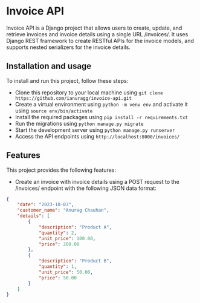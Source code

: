 # Invoice API

Invoice API is a Django project that allows users to create, update, and retrieve invoices and invoice details using a single URL /invoices/. It uses Django REST framework to create RESTful APIs for the invoice models, and supports nested serializers for the invoice details.

## Installation and usage

To install and run this project, follow these steps:

- Clone this repository to your local machine using `git clone https://github.com/ianuragg/invoice-api.git`
- Create a virtual environment using `python -m venv env` and activate it using `source env/bin/activate`
- Install the required packages using `pip install -r requirements.txt`
- Run the migrations using `python manage.py migrate`
- Start the development server using `python manage.py runserver`
- Access the API endpoints using `http://localhost:8000/invoices/`

## Features

This project provides the following features:

- Create an invoice with invoice details using a POST request to the /invoices/ endpoint with the following JSON data format:

```json
{
    "date": "2023-10-03",
    "customer_name": "Anurag Chauhan",
    "details": [
        {
            "description": "Product A",
            "quantity": 2,
            "unit_price": 100.00,
            "price": 200.00
        },
        {
            "description": "Product B",
            "quantity": 1,
            "unit_price": 50.00,
            "price": 50.00
        }
    ]
}
